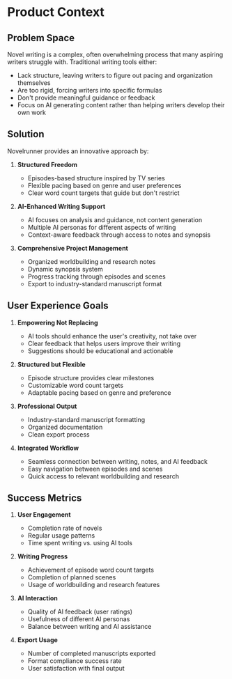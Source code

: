 # Product Context

## Problem Space

Novel writing is a complex, often overwhelming process that many aspiring writers struggle with. Traditional writing tools either:

- Lack structure, leaving writers to figure out pacing and organization themselves
- Are too rigid, forcing writers into specific formulas
- Don't provide meaningful guidance or feedback
- Focus on AI generating content rather than helping writers develop their own work

## Solution

Novelrunner provides an innovative approach by:

1. **Structured Freedom**

   - Episodes-based structure inspired by TV series
   - Flexible pacing based on genre and user preferences
   - Clear word count targets that guide but don't restrict

2. **AI-Enhanced Writing Support**

   - AI focuses on analysis and guidance, not content generation
   - Multiple AI personas for different aspects of writing
   - Context-aware feedback through access to notes and synopsis

3. **Comprehensive Project Management**
   - Organized worldbuilding and research notes
   - Dynamic synopsis system
   - Progress tracking through episodes and scenes
   - Export to industry-standard manuscript format

## User Experience Goals

1. **Empowering Not Replacing**

   - AI tools should enhance the user's creativity, not take over
   - Clear feedback that helps users improve their writing
   - Suggestions should be educational and actionable

2. **Structured but Flexible**

   - Episode structure provides clear milestones
   - Customizable word count targets
   - Adaptable pacing based on genre and preference

3. **Professional Output**

   - Industry-standard manuscript formatting
   - Organized documentation
   - Clean export process

4. **Integrated Workflow**
   - Seamless connection between writing, notes, and AI feedback
   - Easy navigation between episodes and scenes
   - Quick access to relevant worldbuilding and research

## Success Metrics

1. **User Engagement**

   - Completion rate of novels
   - Regular usage patterns
   - Time spent writing vs. using AI tools

2. **Writing Progress**

   - Achievement of episode word count targets
   - Completion of planned scenes
   - Usage of worldbuilding and research features

3. **AI Interaction**

   - Quality of AI feedback (user ratings)
   - Usefulness of different AI personas
   - Balance between writing and AI assistance

4. **Export Usage**
   - Number of completed manuscripts exported
   - Format compliance success rate
   - User satisfaction with final output
